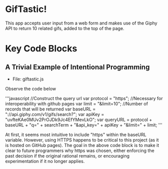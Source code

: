 # GifTastic!

This app accepts user input from a web form and makes use of the Giphy API to return 10 
related gifs, added to the top of the page.

# Key Code Blocks

## A Trivial Example of Intentional Programming
* File: giftastic.js

Observe the code below

'''javascript
    //Construct the query url
    var protocol = "https";     //Necessary for interoperability with github pages
    var limit = "&limit=10";    //Number of records that will be returned
    var baseURL = "://api.giphy.com/v1/gifs/search?";
    var apiKey = "uvfteKAe0MUv2PrOJDk9Jc4EfYMevLkO";
    var queryURL = protocol + baseURL + "q=" + searchTerm + "&api_key=" + apiKey + "&limit=" + limit;
'''

At first, it seems most intuitive to include "https" within the baseURL variable. However, using HTTPS happens to be
critical to this project (as it is hosted on GitHub pages). The goal in the above code block is to make it clear
to future programmers why https was chosen, either enforcing the past decision if the original rational remains,
or encouraging experimentation if it no longer applies.